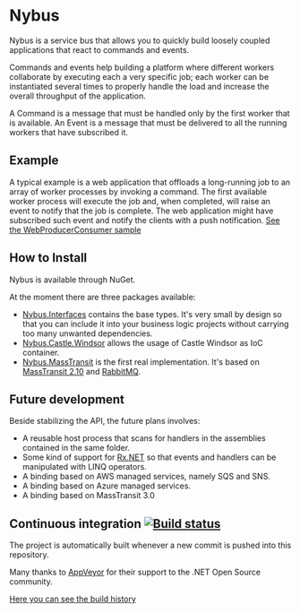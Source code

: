 # Nybus #

Nybus is a service bus that allows you to quickly build loosely coupled applications that react to commands and events.

Commands and events help building a platform where different workers collaborate by executing each a very specific job; each worker can be instantiated several times to properly handle the load and increase the overall throughput of the application.

A Command is a message that must be handled only by the first worker that is available.
An Event is a message that must be delivered to all the running workers that have subscribed it.

## Example ##

A typical example is a web application that offloads a long-running job to an array of worker processes by invoking a command. The first available worker process will execute the job and, when completed, will raise an event to notify that the job is complete. The web application might have subscribed such event and notify the clients with a push notification. 
[See the WebProducerConsumer sample](https://github.com/Nybus-project/Nybus/tree/master/samples/WebProducerConsumer)

## How to Install

Nybus is available through NuGet. 

At the moment there are three packages available:
* [Nybus.Interfaces](https://www.nuget.org/packages/Nybus.Interfaces/) contains the base types. It's very small by design so that you can include it into your business logic projects without carrying too many unwanted dependencies.
* [Nybus.Castle.Windsor](https://www.nuget.org/packages/Nybus.Castle.Windsor/) allows the usage of Castle Windsor as IoC container.
* [Nybus.MassTransit](https://www.nuget.org/packages/Nybus.MassTransit/) is the first real implementation. It's based on [MassTransit 2.10](https://github.com/phatboyg/MassTransit) and [RabbitMQ](http://www.rabbitmq.com/).

## Future development

Beside stabilizing the API, the future plans involves:
* A reusable host process that scans for handlers in the assemblies contained in the same folder.
* Some kind of support for [Rx.NET](https://github.com/Reactive-Extensions/Rx.NET) so that events and handlers can be manipulated with LINQ operators.
* A binding based on AWS managed services, namely SQS and SNS.
* A binding based on Azure managed services.
* A binding based on MassTransit 3.0

## Continuous integration [![Build status](https://ci.appveyor.com/api/projects/status/x8o0xh40cdf6a67l?svg=true)](https://ci.appveyor.com/project/Kralizek/nybus)

The project is automatically built whenever a new commit is pushed into this repository.

Many thanks to [AppVeyor](http://www.appveyor.com/) for their support to the .NET Open Source community.

[Here you can see the build history](https://ci.appveyor.com/project/Kralizek/nybus/history)


